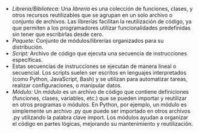 - *Librería/Biblioteca:* Una *librería* es una colección de funciones, clases, y otros recursos reutilizables que se agrupan en un solo archivo o conjunto de archivos. Las librerías facilitan la reutilización de código, ya que permiten a los programadores utilizar funcionalidades predefinidas sin tener que escribirlas desde cero.
- *Paquete:* Conjunto de módulos/librerías organizados para su distribución.
- *Script:* Archivo de código que ejecuta una secuencia de instrucciones específicas.
- Estas secuencias de instrucciones se ejecutan de manera lineal o secuencial. Los scripts suelen ser escritos en lenguajes interpretados (como Python, JavaScript, Bash) y se utilizan para automatizar tareas, realizar configuraciones, o manipular datos.
- *Módulo:* Un *módulo* es un archivo de código que contiene definiciones (funciones, clases, variables, etc.) que se pueden importar y reutilizar en otros programas o módulos. En Python, por ejemplo, un módulo es simplemente un archivo .py que puede ser importado en otros archivos .py utilizando la palabra clave import. Los módulos ayudan a organizar el código en partes lógicas, mejorando su mantenimiento y reutilización.